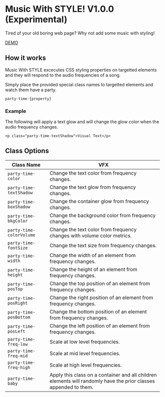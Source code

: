 # Music With STYLE! V1.0.0 (Experimental)

Tired of your old boring web page? Why not add some music with styling!

[DEMO](https://shuavaz89.github.io/music-with-style/)

## How it works

Music With STYLE excecutes CSS styling properties on targetted elements and they will respond to the audio frequencies of a song. 

Simply place the provided special class names to targetted elements and watch them have a party.

`party-time-{property}`

### Example

The following will apply a text glow and will change the glow color when the audio frequency changes.

`<p class="party-time-textShadow">Visual Text</p>`

## Class Options

| Class Name  | VFX |
| ------------- | ------------- |
| `party-time-color`  | Change the text color from frequency changes. |
| `party-time-textShadow`  | Change the text glow from frequency changes.  |
| `party-time-boxShadow`  | Change the container glow from frequency changes.  |
| `party-time-bkgColor`  | Change the background color from frequency changes.  |
| `party-time-colorVolume`  | Change the text color from frequency changes with volume color metrics.  |
| `party-time-fontSize`  | Change the text size from frequency changes.  |
| `party-time-width`  | Change the width of an element from frequency changes.  |
| `party-time-height`  | Change the height of an element from frequency changes.  |
| `party-time-posTop`  | Change the top position of an element from frequency changes.  |
| `party-time-posRight`  | Change the right position of an element from frequency changes.  |
| `party-time-posBottom`  | Change the bottom position of an element from frequency changes.  |
| `party-time-posLeft`  | Change the left position of an element from frequency changes.  |
| `party-time-freq-low`  | Scale at low level frequencies.  |
| `party-time-freq-mid`  | Scale at mid level frequencies.  |
| `party-time-freq-high`  | Scale at high level frequencies.  |
| `party-time-baby`  | Apply this class on a container and all children elements will randomly have the prior classes appended to them.  |
